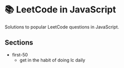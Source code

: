 # 📚 LeetCode in JavaScript

Solutions to popular LeetCode questions in JavaScript.

## Sections

- first-50
  - get in the habit of doing lc daily
